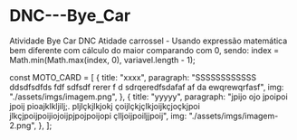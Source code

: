 # DNC---Bye_Car
Atividade Bye Car DNC
Atidade carrossel - 
Usando expressão matemática bem diferente com cálculo do maior comparando com 0, sendo:
index = Math.min(Math.max(index, 0), variavel.length - 1);

const MOTO_CARD = [
  {
    title: "xxxx",
    paragraph:
      "SSSSSSSSSSSS ddsdfsdfds fdf sdfsdf rerer f d sdrqeredfsdafaf af da ewqrewqrfasf",
    img: "./assets/imgs/imagem.png",
  },
  {
    title: "yyyyy",
    paragraph:
      "jpijo ojo jpoipoi jpoij pioajklkljilj;. pljlçkjlkjokj çoijlçkjçlkjoijkçjoçkjpoi jlkçjpoijpoijiojoijpjpojpoijopi çlljoijpoiljjpoij",
    img: "./assets/imgs/imagem-2.png",
  },
];
